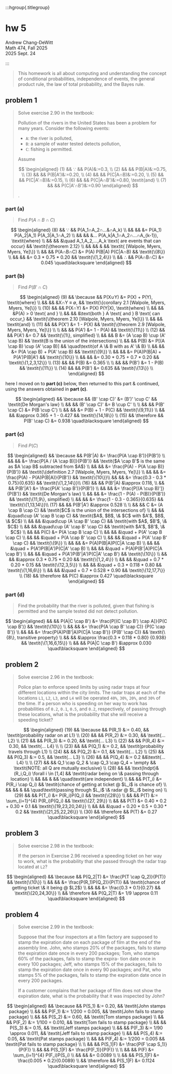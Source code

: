 :::hgroup{.titlegroup}

# hw 5

Andrew Chang-DeWitt \
Math 474, Fall 2025 \
2025 Sept. 24

:::

> This homework is all about computing and understanding the concept of conditional probabilities, independence of events, the general product rule, the law of total probability, and the Bayes rule.

## problem 1

> Solve exercise 2.90 in the textbook:
>
> Pollution of the rivers in the United States has been a problem for many years. Consider the following events:
>
> - `A`: the river is polluted,
> - `B`: a sample of water tested detects pollution,
> - `C`: fishing is permitted.
>
> Assume
>
> $$
> \begin{aligned}
> (1) && ∵ && P(A)&:=0.3, \\
> (2) &&   && P(B|A)&:=0.75, \\
> (3) &&   && P(B|A')&:=0.20, \\
> (4) &&   && P(C|A∩B)&:=0.20, \\
> (5) &&   && P(C|A'∩B)&:=0.15, \\
> (6) &&   && P(C|A∩B')&:=0.80, \textit{and} \\
> (7) &&   && P(C|A'∩B')&:=0.90
> \end{aligned}
> $$
>
> .

### part (a)

> Find $P(A∩B∩C)$

$$
\begin{aligned}
(8) && ∵ && P(A_1∩A_2∩…&∩A_k) \\
    &&   &&   &= P(A_1) P(A_2|A_1) P(A_3|A_1∩A_2) \\
    &&   &&   &… P(A_k|A_1∩A_2∩…∩A_{k-1}), \textit{where} \\
    &&   &&   &\quad A_1,A_2,…,A_k \text{ are events that can occur} &&
  \textit{\{theorem 2.12} \\
    &&   && & &&
  \textit{ [Walpole, Myers, Myers, Ye]\}} \\
    &&   && P(A∩B∩C) &= P(A) P(B|A) P(C|A∩B) &&
  \textit{\{8\}} \\
    &&   &&                    &= 0.3 * 0.75 * 0.20 &&
  \textit{\{1,2,4\}} \\
    && ∴ && P(A∩B∩C) &= 0.045 \quad\blacksquare
\end{aligned}
$$

### part (b)

> Find $P(B'∩C)$

$$
\begin{aligned}
(9)  && \because
        && P(X∪Y) &= P(X) + P(Y), \textit{where} \\
     && &&             &X∩Y ≡ ∅, &&
  \textit{\{corollary 2.1 [Walpole, Myers, Myers, Ye]\}} \\
(10) && && P(X∩Y) &= P(X) P(Y|X), \textit{where} \\
     && &&             &P(A) > 0 \text{ and } \\
     && &&             &\text{both } A \text{ and } B \text{ can occur,} &&
  \textit{\{theorem 2.10 [Walpole, Myers, Myers, Ye]\}} \\
     && && \textit{and} \\
(11) && && P(X')  &= 1 - P(X) &&
  \textit{\{theorem 2.9 [Walpole, Myers, Myers, Ye]\}} \\
\\
     && && P(A')  &= 1 - P(A) &&
  \textit{\{11\}} \\
(12) && && P(A')  &= 0.7 &&
  \textit{\{1\}, simplified} \\
     && &&      B &= (A \cap B) \cup (A' \cap B) &&
  \textit{B is the union of the intersections} \\
     && &&   P(B) &= P[(A \cap B) \cup (A' \cap B)] &&
  \quad\textit{of A \& B with as A' \& B} \\
     && &&        &= P(A \cap B) + P(A' \cap B) &&
  \textit{\{9\}} \\
     && &&        &= P(A)P(B|A) + P(A')P(B|A') &&
  \textit{\{10\}} \\
     && &&        &= 0.30 * 0.75 + 0.7 * 0.20 &&
  \textit{\{1,2,3,12\}} \\
(13) && &&   P(B) &= 0.365 \\
\\
     && &&  P(B') &= 1 - P(B) &&
  \textit{\{11\}} \\
(14) && &&  P(B') &= 0.635 &&
  \textit{\{13\}} \\
\end{aligned}
$$

here I moved on to **part (c)** below, then returned to this part & continued, using the answers obtained in **part (c)**.

$$
\begin{aligned}
     && \because
        && (B' \cap C)' &= (B')' \cup C' &&
  \textit{De Morgan's law} \\
     && && (B' \cap C)' &= B \cup C' \\
\\
     && && P(B' \cap C) &= P(B \cup C') \\
     && &&              &= P(B) + 1 - P(C) &&
  \textit{\{9,11\}} \\
     && &&              &\approx 0.365 + 1 - 0.427 &&
  \textit{\{14,18\}} \\
(15) && \therefore
        && P(B' \cap C) &= 0.938 \quad\blacksquare
\end{aligned}
$$

### part (c)

> Find $P(C)$

$$
\begin{aligned}
     && \because
        &&  P(B'|A) &= \frac{P(A \cap B')}{P(B')} \\
     && &&          &= \frac{P[A / (A \cap B)]}{P(B')} &&
  \textit{$A \cap B'$ is the same as $A \cap B$ subtracted from $A$} \\
     && &&          &= \frac{P(A) - P(A \cap B)}{P(B')} &&
  \textit{\{definition 2.7 [Walpole, Myers, Myers, Ye]\}} \\
     && &&          &= \frac{P(A) - P(A)P(B|A)}{P(B')} &&
  \textit{\{10\}}\\
     && &&          &= \frac{0.3 - 0.3 * 0.75}{0.635} &&
  \textit{\{1,2,14\}}\\
(16) && &&  P(B'|A) &\approx 0.118, \\
     && && P(B'|A') &= \frac{P(A' \cap B')}{P(B')} \\
     && &&          &= \frac{P[(A \cup B)']}{P(B')} &&
  \textit{De Morgan's law} \\
     && &&          &= \frac{1 - P(A) - P(B)}{P(B')} &&
  \textit{\{11,9\}, simplified} \\
     && &&          &= \frac{1 - 0.3 - 0.365}{0.635} &&
  \textit{\{1,13,14\}}\\
(17) && && P(B'|A') &\approx 0.528 \\
\\
     && &&        C &= (A \cap B \cap C) &&
  \textit{$C$ is the union of the intersections of} \\
     && &&          &\quad\cup (A' \cap B \cap C) &&
  \textit{$A$, $B$, \& $C$ with $A'$, $B$, \& $C$} \\
     && &&          &\quad\cup (A \cap B' \cap C) &&
  \textit{with $A$, $B'$, \& $C$} \\
     && &&          &\quad\cup (A' \cap B' \cap C) &&
  \textit{with $A'$, $B'$, \& $C$} \\
     && &&     P(C) &= P(A \cap B \cap C) \\
     && &&          &\quad + P(A' \cap B \cap C) \\
     && &&          &\quad + P(A \cap B' \cap C) \\
     && &&          &\quad + P(A' \cap B' \cap C) &&
  \textit{\{9\}} \\
     && &&          &= P(A)P(B|A)P(C|A \cap B) \\
     && &&          &\quad + P(A')P(B|A')P(C|A' \cap B) \\
     && &&          &\quad + P(A)P(B'|A)P(C|A \cap B') \\
     && &&          &\quad + P(A')P(B'|A')P(C|A' \cap B') &&
  \textit{\{10\}} \\
     && &&          &\approx 0.3 * 0.75 * 0.20 &&
  \textit{\{1,2,4\}} \\
     && &&          &\quad + 0.7 * 0.20 * 0.15 &&
  \textit{\{12,3,5\}} \\
     && &&          &\quad + 0.3 * 0.118 * 0.80 &&
  \textit{\{1,16,6\}} \\
     && &&          &\quad + 0.7 * 0.528 * 0.90 &&
  \textit{\{12,17,7\}} \\
(18) && \therefore
        &&     P(C) &\approx 0.427 \quad\blacksquare
\end{aligned}
$$

### part (d)

> Find the probability that the river is polluted, given that fishing is permitted and the sample tested did not detect pollution.

$$
\begin{aligned}
     && && P(A|C \cap B') &= \frac{P[(C \cap B') \cap A]}{P(C \cap B')} &&
  \textit{\{10\}} \\
     && &&                &= \frac{P(A \cap B' \cap C)}
                                  {P(C \cap B')} \\
     && &&                &= \frac{P(A)P(B'|A)P(C|A \cap B')}
                                  {P(B' \cap C)} &&
  \textit{\{8\}, transitive property} \\
     && &&                &\approx \frac{0.3 * 0.118 * 0.80}
                                  {0.938} &&
  \textit{\{1,16,6,15\}} \\
     && && P(A|C \cap B') &\approx 0.030 \quad\blacksquare
\end{aligned}
$$

## problem 2

> Solve exercise 2.96 in the textbook:
>
> Police plan to enforce speed limits by using radar traps at four
> different locations within the city limits. The radar traps at each
> of the locations `L1`, `L2`, `L3`, and `L4` will be operated `40%`,
> `30%`, `20%`, and `30%` of the time. If a person who is speeding on
> her way to work has probabilities of `0.2`, `0.1`, `0.5`, and `0.2`,
> respectively, of passing through these locations, what is the
> probability that she will receive a speeding ticket?

$$
\begin{aligned}
(19) && \because
        && P(R_1) &:= 0.40, && \textit{probability radar on at L1} \\
(20) && && P(R_2) &:= 0.30, && \textit{... L2} \\
(21) && && P(R_3) &:= 0.20, && \textit{... L3} \\
(22) && && P(R_4) &:= 0.30, && \textit{... L4} \\
\\
(23) && && P(Q_1) &:= 0.2, && \textit{probability travels through L1} \\
(24) && && P(Q_2) &:= 0.1, && \textit{... L2} \\
(25) && && P(Q_3) &:= 0.5, && \textit{... L3} \\
(26) && && P(Q_4) &:= 0.2  &&\textit{... L4} \\
\\
(27) && && Q_1 \cap Q_2 & \cap Q_3 \cap Q_4 = \empty &&
  \textit{NOTE: all Q are mutually exclusive} \\
(28) && && \text{Indpt}&(R_i,Q_i) \forall i \in [1,4] &&
  \textit{radar being on \& passing through location} \\
     && && & &&
  \quad\textit{are independent} \\
     && &&     P(T_i) &= P(R_i \cap Q_i) &&
  \textit{chance of getting at ticket @ $L_i$ is chance of} \\
     && && & &&
  \quad\textit{passing through $L_i$ \& radar @ $L_i$ being on} \\
(29) && &&     P(T_i) &= P(R_i)P(Q_i) &&
  \textit{\{28\}}
\\
     && &&       P(T) &:= \sum_{i=1}^{4} P(R_i)P(Q_i) &&
  \textit{\{27, 29\}}
\\
     && &&       P(T) &= 0.40 * 0.2 + 0.30 * 0.1 &&
  \textit{\{19,23,20,24\}} \\
     && &&            &\quad + 0.20 * 0.5 + 0.30 * 0.2 &&
  \textit{\{21,25,22,26\}} \\
(30) && \therefore
        &&       P(T) &= 0.27 \quad\blacksquare
\end{aligned}
$$

## problem 3

> Solve exercise 2.98 in the textbook:
>
> If the person in Exercise 2.96 received a speeding ticket on her way
> to work, what is the probability that she passed through the radar
> trap located at `L2`?

$$
\begin{aligned}
    && \because
       && P(Q_2|T) &= \frac{P(T \cap Q_2)}{P(T)} &&
  \textit{\{10\}} \\
    && &&          &= \frac{P(R_1)P(Q_2)}{P(T)} &&
  \textit{chance of getting ticket \& it being @ $L2$} \\
    && &&          &= \frac{0.3 * 0.1}{0.27} &&
  \textit{\{20,24,30\}} \\
    && \therefore
       && P(Q_2|T) &= 1/9 \approx 0.11 \quad\blacksquare
\end{aligned}
$$

## problem 4

> Solve exercise 2.99 in the textbook:
>
> Suppose that the four inspectors at a film factory are supposed to stamp the expiration date on each package of film at the end of the assembly line. John, who stamps 20% of the packages, fails to stamp the expiration date once in every 200 packages; Tom, who stamps 60% of the packages, fails to stamp the expira- tion date once in every 100 packages; Jeff, who stamps 15% of the packages, fails to stamp the expiration date once in every 90 packages; and Pat, who stamps 5% of the packages, fails to stamp the expiration date once in every 200 packages.
>
> If a customer complains that her package of film does not show the expiration date, what is the probability that it was inspected by John?

$$
\begin{aligned}
     && \because
        && P(S_1) &:= 0.20, && \textit{John stamps package} \\
     && && P(F_1) &:= 1/200 = 0.005, && \textit{John fails to stamp package} \\
     && && P(S_2) &:= 0.60, && \textit{Tom stamps package} \\
     && && P(F_2) &:= 1/100 = 0.010, && \textit{Tom fails to stamp package} \\
     && && P(S_3) &:= 0.15, && \textit{Jeff stamps package} \\
     && && P(F_3) &:= 1/90 \approx 0.011, && \textit{Jeff fails to stamp package} \\
     && && P(S_4) &:= 0.05, && \textit{Pat stamps package} \\
     && && P(F_4) &:= 1/200 = 0.005 && \textit{Pat fails to stamp package} \\
\\
     && && P(S_1|F) &= \frac{P(F \cap S_1)}{P(F)} \\
     && && P(S_1|F) &= \frac{P(F_1)}{P(F)} \\
\\
     && && P(F) &= \sum_{i=1}^{4} P(F_i)P(S_i) \\
     && &&      &= 0.0089 \\
\\
     && && P(S_1|F) &= \frac{0.005 * 0.2}{0.0089} \\
     && \therefore
        && P(S_1|F) &= 0.1124 \quad\blacksquare
\end{aligned}
$$
